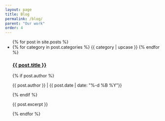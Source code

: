 ```yaml
---
layout: page
title: Blog
permalink: /blog/
parent: "Our work"
order: 4
---
```


<ul class="post-list">
  {% for post in site.posts %}
    <li>
      {% for category in post.categories %}
        <span class="post-category">{{ category | upcase }}</span>
      {% endfor %}
      <h3><a href="{{ post.url }}">{{ post.title }}</a></h3>
      {% if post.author %}
        <p class="post-meta">{{ post.author }} | {{ post.date | date: "%-d %B %Y"}}</p>
      {% endif %}
      <p>{{ post.excerpt }}</p>
    </li>
  {% endfor %}
</ul>
